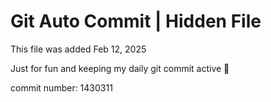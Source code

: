 # Git Auto Commit | Hidden File

This file was added Feb 12, 2025

Just for fun and keeping my daily git commit active 🤪

commit number: 1430311
